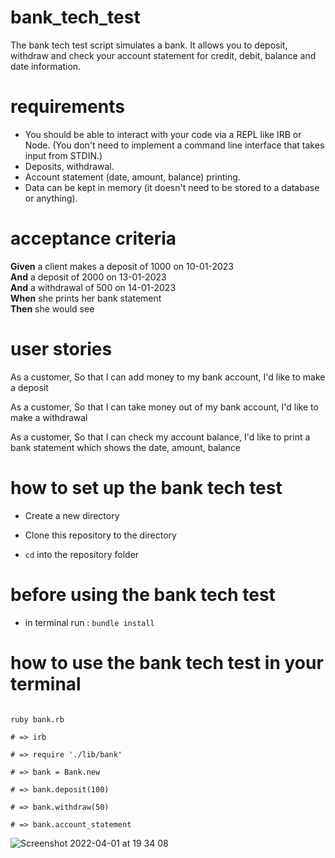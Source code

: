 # bank_tech_test

The bank tech test script simulates a bank.  It allows you to deposit, withdraw and check your account statement for credit, debit, balance and date information. 

# requirements 

* You should be able to interact with your code via a REPL like IRB or Node.  (You don't need to implement a command line interface that takes input from STDIN.)
* Deposits, withdrawal.
* Account statement (date, amount, balance) printing.
* Data can be kept in memory (it doesn't need to be stored to a database or anything).

# acceptance criteria 

**Given** a client makes a deposit of 1000 on 10-01-2023  
**And** a deposit of 2000 on 13-01-2023  
**And** a withdrawal of 500 on 14-01-2023  
**When** she prints her bank statement  
**Then** she would see

# user stories 

As a customer, 
So that I can add money to my bank account,
I'd like to make a deposit

As a customer, 
So that I can take money out of my bank account,
I'd like to make a withdrawal

As a customer, 
So that I can check my account balance,
I'd like to print a bank statement which shows the date, amount, balance

# how to set up the bank tech test 

* Create a new directory 

* Clone this repository to the directory 

* ```cd``` into the repository folder

# before using the bank tech test 

* in terminal run : ```bundle install```

# how to use the bank tech test in your terminal 

```shell 

ruby bank.rb 

# => irb

# => require './lib/bank'

# => bank = Bank.new

# => bank.deposit(100)

# => bank.withdraw(50)

# => bank.account_statement

```

![Screenshot 2022-04-01 at 19 34 08](https://user-images.githubusercontent.com/79933323/161322136-7f941b08-ce9d-4a5c-8e32-d2fc894c0a1a.png)

